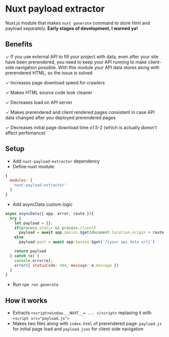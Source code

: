 # Nuxt payload extractor

Nuxt.js module that makes `nuxt generate` command to store html and payload separately. **Early stages of development, I warned ya!**

## Benefits

✓ If you use external API to fill your project with data, even after your site have been prerendered, you need to keep your API running to make client-side navigation possible. With this module your API data stores along with prerendered HTML, so the issue is solved

✓ Increases page download speed for crawlers

✓ Makes HTML source code look cleaner

✓ Decreases load on API server

✓ Makes prerendered and client rendered pages consistent in case API data changed after you deployed prerendered pages

✓ Decreases initial page download time x1.5-2 (which is actually doesn't affect perfomance)

## Setup
- Add `nuxt-payload-extractor` dependency
- Define nuxt module:

```js
{
  modules: [
   'nuxt-payload-extractor'
  ]
}
```

- Add asyncData custom logic

```js
async asyncData({ app, error, route }){
  try {
    let payload = {};
    if(process.static && process.client)
      payload = await app.$axios.$get(document.location.origin + route.path + '/payload.json')
    else
      payload.post = await app.$axios.$get(`/{your api data url}`)

    return payload
  } catch (e) {
    console.error(e);
    error({ statusCode: 404, message: e.message })
  }
}
```

- Run `npm run generate`

## How it works

- Extracts `<script>window.__NUXT__= ... </script>` replasing it with `<script src="payload.js">`
- Makes two files along with `index.html` of prerendered page: `payload.js` for initial page load and `payload.json` for client-side navigation
